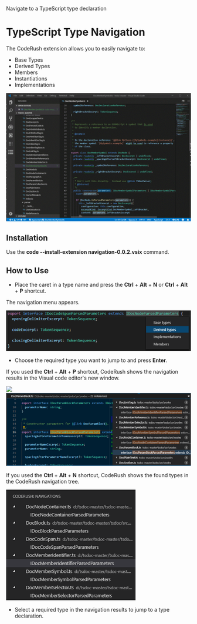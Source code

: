 Navigate to a TypeScript type declaration

# TypeScript Type Navigation

The CodeRush extension allows you to easily navigate to: 

*   Base Types
*   Derived Types
*   Members
*   Instantiations
*   Implementations

![Screenshot](media/screen1.gif "Navigation")


## Installation

Use the **code --install-extension navigation-0.0.2.vsix** command.

## How to Use

* Place the caret in a type name and press the **Ctrl** + **Alt** + **N** or **Ctrl** + **Alt** + **P** shortcut.

The navigation menu appears.

![Derived Types](media/derived_types_nav.png "Derived Types")

* Choose the required type you want to jump to and press **Enter**.

If you used the **Ctrl** + **Alt** + **P** shortcut, CodeRush shows the navigation results in the Visual code editor's new window.

![](/uploads/upload_ea36e519e06569b0f61b8f03d3832d83.png)
![Peek View](media/peek_nav.png "Peek View")


If you used the **Ctrl** + **Alt** + **N** shortcut, CodeRush shows the found types in the CodeRush navigation tree.

![Tree View](media/tree_nav.png "Tree View")


* Select a required type in the navigation results to jump to a type declaration.
